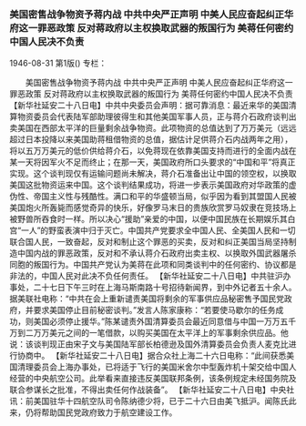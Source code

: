 ### 美国密售战争物资予蒋内战  中共中央严正声明  中美人民应奋起纠正华府这一罪恶政策  反对蒋政府以主权换取武器的叛国行为  美蒋任何密约中国人民决不负责

1946-08-31
第1版()
专栏：

　　美国密售战争物资予蒋内战
    中共中央严正声明
    中美人民应奋起纠正华府这一罪恶政策
    反对蒋政府以主权换取武器的叛国行为
    美蒋任何密约中国人民决不负责
    【新华社延安二十八日电】中共中央委员会声明：据可靠消息：最近来华的美国清算物资委员会代表陆军部助理彼得生和其他美国军事人员，正与蒋介石政府谈判出卖美国在西部太平洋的巨量剩余战争物资。此项物资的总值达到了万万美元（远远超过日本投降以来美国助蒋租借物资的总值，据估计足供蒋介石内战两年之用），将以五万万美元的低价供给蒋介石，以免蒋现在依靠美国支持而进行的全面内战在某一天将因军火不足而终止；在那一天，美国政府所口头要求的“中国和平”将真正实现。这个谈判现仅有运输问题尚未解决，蒋介石准备出让中国的领空权，以换取美国这批物资运来中国。这个谈判结果成功，将进一步表示美国政府对华政策的虚伪性、帝国主义性与残酷性。满口和平的华盛顿当局，似乎因为看到其盟国人民被美国炮火所轰毙而感觉奇异的快乐，好像罗马末日的贵族欣赏罗马奴隶在竞技场上被野兽所吞食时一样。所以决心“援助”亲爱的中国，以便中国民族在长期娱乐其白宫“一人”的野蛮表演中归于灭亡。中国共产党要求全中国人民、全美国人民和一切联合国人民，一致奋起，反对和制止这个罪恶的买卖，反对和纠正美国当局坚持制造中国内战的罪恶政策，反对和不承认蒋介石政府出卖主权、以换取外国武器屠杀同胞的叛国行为。中国共产党认为美蒋在此项和同类谈判中的任何密约、协议都是非法的，中国人民对此决不负任何责任。
    【新华社延安二十八日电】中共驻沪办事处，二十七日下午三时在上海马斯南路十号招待新闻界，到中外记者五十余人。据美联社电称：“中共在会上重新谴责美国将剩余的军事供应品秘密售予国民党政府，并要求美国停止目前秘密谈判。”发言人陈家康称：“若要使马歇尔的任务成功，则美国必须停止援华。”陈某谴责外国清算委员会最近同意借与中国一万万五千万到二万万美元之间的一笔借款，以购买美国在太平洋上的军事剩余供应品。他说：该谈判现正由宋子文与美国陆军部长柏德逊及国外清算委员会负责人麦克比进行协商中。
    【新华社延安二十八日电】据合众社上海二十六日电称：“此间获悉美国清理委员会上海办事处，已将适于飞行的美国米舍尔中型轰炸机十架交给中国人经营的中央航空公司。此举看来直接违反美国联邦条例，该条例规定未经国务院及联合参谋长之批准，不得出卖任何作战装备”。
    【新华社延安二十八日电】中央社讯：前美国驻华十四航空队司令陈纳德少将，已于二十六日由美飞抵沪。闻陈氏此来，仍将帮助国民党政府致力于航空建设工作。
